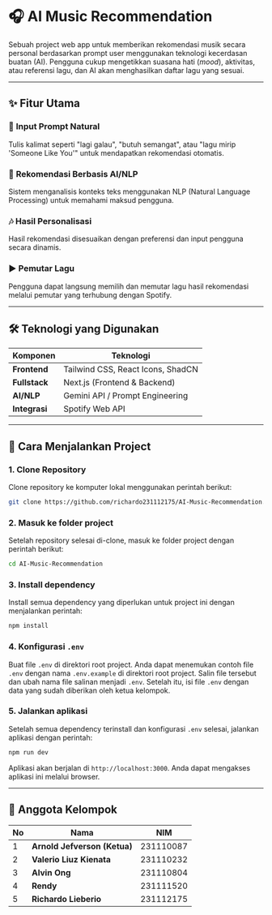# 🎧 AI Music Recommendation

Sebuah project web app untuk memberikan rekomendasi musik secara personal berdasarkan prompt user menggunakan teknologi kecerdasan buatan (AI). Pengguna cukup mengetikkan suasana hati (*mood*), aktivitas, atau referensi lagu, dan AI akan menghasilkan daftar lagu yang sesuai.

---

## ✨ Fitur Utama

### 💬 **Input Prompt Natural**
Tulis kalimat seperti "lagi galau", "butuh semangat", atau "lagu mirip 'Someone Like You'" untuk mendapatkan rekomendasi otomatis.

### 🧠 **Rekomendasi Berbasis AI/NLP**
Sistem menganalisis konteks teks menggunakan NLP (Natural Language Processing) untuk memahami maksud pengguna.

### 🎶 **Hasil Personalisasi**
Hasil rekomendasi disesuaikan dengan preferensi dan input pengguna secara dinamis.

### ▶️ **Pemutar Lagu**
Pengguna dapat langsung memilih dan memutar lagu hasil rekomendasi melalui pemutar yang terhubung dengan Spotify.

---

## 🛠️ Teknologi yang Digunakan

| Komponen      | Teknologi                         |
| ------------- | --------------------------------- |
| **Frontend**  | Tailwind CSS, React Icons, ShadCN |
| **Fullstack** | Next.js (Frontend & Backend)      |
| **AI/NLP**    | Gemini API / Prompt Engineering   |
| **Integrasi** | Spotify Web API                   |

---

## 🚀 Cara Menjalankan Project

### 1. Clone Repository
Clone repository ke komputer lokal menggunakan perintah berikut:
```bash
git clone https://github.com/richardo231112175/AI-Music-Recommendation.git
```

### 2. Masuk ke folder project
Setelah repository selesai di-clone, masuk ke folder project dengan perintah berikut:
```bash
cd AI-Music-Recommendation
```

### 3. Install dependency
Install semua dependency yang diperlukan untuk project ini dengan menjalankan perintah:
```bash
npm install
```

### 4. Konfigurasi `.env`
Buat file `.env` di direktori root project. Anda dapat menemukan contoh file `.env` dengan nama `.env.example` di direktori root project. Salin file tersebut dan ubah nama file salinan menjadi `.env`. Setelah itu, isi file `.env` dengan data yang sudah diberikan oleh ketua kelompok.

### 5. Jalankan aplikasi
Setelah semua dependency terinstall dan konfigurasi `.env` selesai, jalankan aplikasi dengan perintah:
```bash
npm run dev
```
Aplikasi akan berjalan di `http://localhost:3000`. Anda dapat mengakses aplikasi ini melalui browser.

---

## 👥 Anggota Kelompok

| No  | Nama                        | NIM       |
| --- | -------------------         | --------- |
| 1   | **Arnold Jefverson (Ketua)**| 231110087 |
| 2   | **Valerio Liuz Kienata**    | 231110232 |
| 3   | **Alvin Ong**               | 231110804 |
| 4   | **Rendy**                   | 231111520 |
| 5   | **Richardo Lieberio**       | 231112175 |